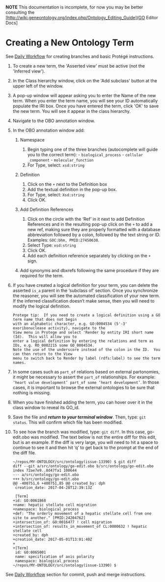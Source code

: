 **NOTE** This documentation is incomplete, for now you may be better consulting the [http://wiki.geneontology.org/index.php/Ontology_Editing_Guide](GO Editor Docs]

# Creating a New Ontology Term

See [Daily Workflow](http://ontology-development-kit.readthedocs.io/en/latest/index.html#daily-workflow) for creating branches and basic Protégé instructions.

1. To create a new term, the 'Asserted view' must be active (not the 'Inferred view'). 

2. In the Class hierarchy window, click on the 'Add subclass' button at the upper left of the window.

3. A pop-up window will appear asking you to enter the Name of the new term. When you enter the term name, you will see your ID automatically populate the IRI box. Once you have entered the term, click 'OK' to save the new term. You will see it appear in the class hierarchy. 

4. Navigate to the OBO annotation window. 

5. In the OBO annotation window add:

    1. Namespace
       1. Begin typing one of the three branches (autocomplete will guide you to the correct term):
               - ```biological_process```
               - ```cellular _component```
               - ```molecular_function```
       2. For Type, select: ```xsd:string```
           
    2. Definition
       1. Click on the  ```+``` next to the Definition box
       2. Add the textual definition in the pop-up box.
       3. For Type, select: ```Xsd:string```
       4. Click OK.
       
     3. Add Definition References
        1. Click on the circle with the ‘Ref’ in it next to add Definition References and in the resulting pop-up click on the ```+``` to add a new ref, making sure they are properly formatted with a database abbreviation followed by a colon, followed by the text string or ID. Examples: ```GOC:bhm, PMID:27450630```.
         2. Select Type: ```xsd:string``` 
         3. Click OK.
         4. Add each definition reference separately by clicking on the ```+``` sign.
	 
      4. Add synonyms and dbxrefs following the same procedure if they are required for the term.
6. If you have created a logical definition for your term, you can delete the asserted ```is_a``` parent in the ‘subclass of’ section. Once you synchronize the reasoner, you will see the automated classification of your new term. If the inferred classification doesn’t make sense, then you will need to modify the logical definition. 

	```
    Protege tip:  If you need to create a logical definition using a GO term name that does not begin 
    with an alphabetic character, e.g. GO:0004534 (5'-3' exoribonuclease activity), navigate to the 
    View menu in Protege and select 'Render by entity IRI short name (Id).  This will allow you to 
    enter a logical definition by entering the relations and term as IDs, e.g. RO_0002215 some GO_0004534.  
    Note the use of the underscore instead of the colon in the ID.  You can then return to the View 
    menu to switch back to Render by label (rdfs:label) to see the term names.
	```

7. In some cases such as ```part_of``` relations based on external partonomies, it might be necessary to assert the ```part_of``` relationships. For example: ```‘heart valve development’ part_of some ‘heart development’```. In those cases, it is important to browse the external ontologies to be sure that nothing is missing. 

8. When you have finished adding the term, you can hover over it in the class window to reveal its GO_id.

9. Save the file and ___return to your terminal window___. Then, type: ```git status```. This will confirm which file has been modified. 

10. To see how the branch was modified, type: ```git diff```. In this case, go-edit.obo was modified. The text below is not the entire diff for this edit, but is an example. If the diff is very large, you will need to hit a space to continue to see it and then hit ‘q’ to get back to the prompt at the end of the diff file. 
 
     ```
     ~/repos/MY-ONTOLOGY/src/ontology(issue-13390) $ git diff
     diff --git a/src/ontology/go-edit.obo b/src/ontology/go-edit.obo
     index 72ae7e9..8d47fa1 100644
     --- a/src/ontology/go-edit.obo
     +++ b/src/ontology/go-edit.obo
     @@ -400751,6 +400751,85 @@ created_by: dph
      creation_date: 2017-04-28T12:39:13Z
      
      [Term]
     +id: GO:0061868
     +name: hepatic stellate cell migration
     +namespace: biological_process
     +def: "The orderly movement of a hepatic stellate cell from one site to another." [PMID:24204762]
     +intersection_of: GO:0016477 ! cell migration
     +intersection_of: results_in_movement_of CL:0000632 ! hepatic stellate cell
     +created_by: dph
     +creation_date: 2017-05-01T13:01:40Z
     +
     +[Term]
      id: GO:0065001
      name: specification of axis polarity
      namespace: biological_process
     ~/repos/MY-ONTOLOGY/src/ontology(issue-13390) $
     ``` 
 
See [Daily Workflow](http://ontology-development-kit.readthedocs.io/en/latest/index.html#daily-workflow) section for commit, push and merge instructions.